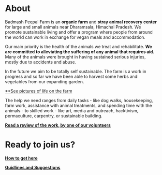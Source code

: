 [title]: # (ABOUT US)

About
==========
Badmash Peepal Farm is an **organic farm** and **stray animal recovery
center** for large and small animals near Dharamsala, Himachal Pradesh. We promote sustainable living and offer a program where people from around the world can work in exchange for vegan meals and accommodation.

Our main priority is the health of the animals we treat and rehabilitate. **We are committed to alleviating the suffering of any animal that requires aid.** Many of the animals were brought in having sustained serious injuries, mostly due to accidents and abuse.

In the future we aim to be totally self sustainable. The farm is a work in progress and so far we have been able to harvest some herbs and vegetables from our expanding garden.

[**See pictures of life on the farm](http://www.fb.com/groups/badmashpeepal/photos/ "Facebook group")

The help we need ranges from daily tasks - like dog walks, housekeeping, farm work, assistance with animal treatments, and spending time with the animals - to skilled work - like art, media and outreach, hacktivism, permaculture, carpentry, or sustainable building. 

[**Read a review of the work, by one of our volunteers**](https://180daysofindia.wordpress.com/2015/09/22/badmash-peepal-farm/ "Lawrence blog")


Ready to join us?
===========

[**How to get here**](?directions "Directions")

[**Guidlines and Suggestions**](?rules "Rules")
